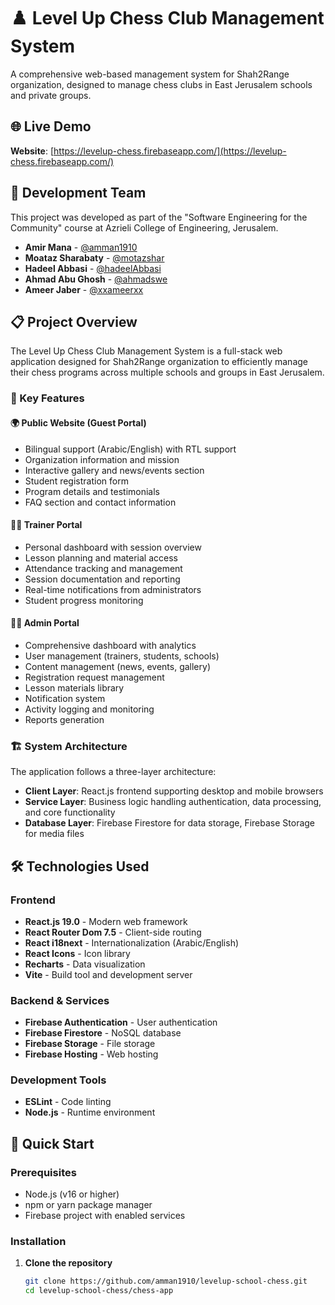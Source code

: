 # ♟️ Level Up Chess Club Management System

A comprehensive web-based management system for Shah2Range organization, designed to manage chess clubs in East Jerusalem schools and private groups.

## 🌐 Live Demo
**Website**: [https://levelup-chess.firebaseapp.com/](https://levelup-chess.firebaseapp.com/)

## 👥 Development Team
This project was developed as part of the "Software Engineering for the Community" course at Azrieli College of Engineering, Jerusalem.

- **Amir Mana** - [@amman1910](https://github.com/amman1910)  
- **Moataz Sharabaty** - [@motazshar](https://github.com/motazshar)  
- **Hadeel Abbasi** - [@hadeelAbbasi](https://github.com/hadeelAbbasi)  
- **Ahmad Abu Ghosh** - [@ahmadswe](https://github.com/ahmadswe)  
- **Ameer Jaber** - [@xxameerxx](https://github.com/xxameerxx)

## 📋 Project Overview

The Level Up Chess Club Management System is a full-stack web application designed for Shah2Range organization to efficiently manage their chess programs across multiple schools and groups in East Jerusalem.

### 🎯 Key Features

#### 🌍 **Public Website (Guest Portal)**
- Bilingual support (Arabic/English) with RTL support
- Organization information and mission
- Interactive gallery and news/events section
- Student registration form
- Program details and testimonials
- FAQ section and contact information

#### 👨‍🏫 **Trainer Portal**
- Personal dashboard with session overview
- Lesson planning and material access
- Attendance tracking and management
- Session documentation and reporting
- Real-time notifications from administrators
- Student progress monitoring

#### 👨‍💼 **Admin Portal**
- Comprehensive dashboard with analytics
- User management (trainers, students, schools)
- Content management (news, events, gallery)
- Registration request management
- Lesson materials library
- Notification system
- Activity logging and monitoring
- Reports generation

### 🏗️ System Architecture

The application follows a three-layer architecture:

- **Client Layer**: React.js frontend supporting desktop and mobile browsers
- **Service Layer**: Business logic handling authentication, data processing, and core functionality
- **Database Layer**: Firebase Firestore for data storage, Firebase Storage for media files

## 🛠️ Technologies Used

### Frontend
- **React.js 19.0** - Modern web framework
- **React Router Dom 7.5** - Client-side routing
- **React i18next** - Internationalization (Arabic/English)
- **React Icons** - Icon library
- **Recharts** - Data visualization
- **Vite** - Build tool and development server

### Backend & Services
- **Firebase Authentication** - User authentication
- **Firebase Firestore** - NoSQL database
- **Firebase Storage** - File storage
- **Firebase Hosting** - Web hosting

### Development Tools
- **ESLint** - Code linting
- **Node.js** - Runtime environment

## 🚀 Quick Start

### Prerequisites
- Node.js (v16 or higher)
- npm or yarn package manager
- Firebase project with enabled services

### Installation

1. **Clone the repository**
   ```bash
   git clone https://github.com/amman1910/levelup-school-chess.git
   cd levelup-school-chess/chess-app
